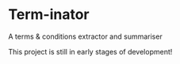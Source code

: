# Term-inator

A terms & conditions extractor and summariser

This project is still in early stages of development!